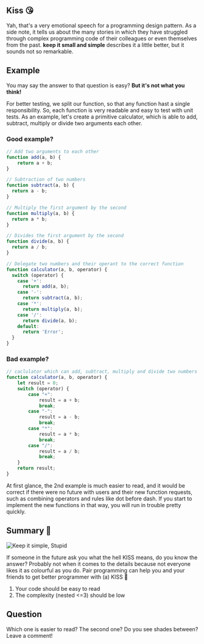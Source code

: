 ## Kiss 😘

Yah, that's a very emotional speech for a programming design pattern. As a side note, it tells us about the many stories in which they have struggled through complex programming code of their colleagues or even themselves from the past.
**keep it small and simple** describes it a little better, but it sounds not so remarkable.

## Example

You may say the answer to that question is easy? **But it's not what you think!**

For better testing, we split our function, so that any function hast a single responsibility. So, each function is very readable and easy to test with unit tests. As an example, let's create a primitive calculator, which is able to add, subtract, multiply or divide two arguments each other.

### Good example?

```javascript
// Add two arguments to each other
function add(a, b) {
    return a + b;
}

// Subtraction of two numbers
function subtract(a, b) {
  return a - b;
}

// Multiply the first argument by the second
function multiply(a, b) {
  return a * b;
}

// Divides the first argument by the second
function divide(a, b) {
  return a / b;
}

// Delegate two numbers and their operant to the correct function
function calculator(a, b, operator) {
  switch (operator) {
    case '+':
      return add(a, b);
    case '-':
      return subtract(a, b);
    case '*':
      return multiply(a, b);
    case '/':
      return divide(a, b);
    default:
      return 'Error';
  }
}
```

### Bad example?

```javascript
// caclulator which can add, subtract, multiply and divide two numbers
function calculator(a, b, operator) {
    let result = 0;
    switch (operator) {
        case "+":
            result = a + b;
            break;
        case "-":
            result = a - b;
            break;
        case "*":
            result = a * b;
            break;
        case "/":
            result = a / b;
            break;
    }
    return result;
}
```
At first glance, the 2nd example is much easier to read, and it would be correct if there were no future with users and their new function requests, such as combining operators and rules like dot before dash.
If you start to implement the new functions in that way, you will run in trouble pretty quickly.

## Summary 🌈

![Keep it simple, Stupid](https://i.giphy.com/nC85rvTM2qrbVotTRR.gif)

If someone in the future ask you what the hell KISS means, do you know the answer? Probably not when it comes to the details because not everyone likes it as colourful as you do. Pair programming can help you and your friends to get better programmer with (a) KISS 💋

1. Your code should be easy to read
2. The complexity (nested <=3) should be low

## Question

Which one is easier to read? The second one? Do you see shades between? Leave a comment!